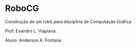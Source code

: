 # RoboCG

Construção de um robô para disciplina de Computação Gráfica

Prof:    Evandro L. Viapiana

Aluno:   Anderson A. Fontana
